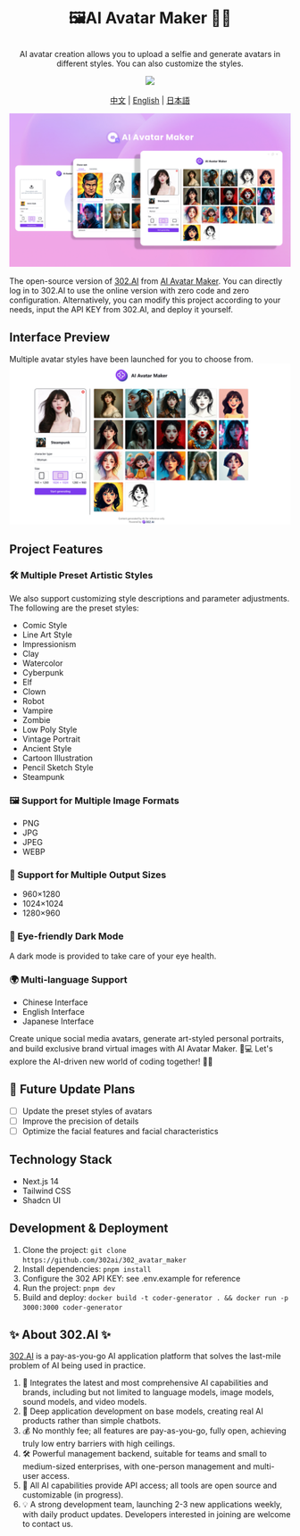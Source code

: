 # <p align="center">🖼️AI Avatar Maker 🚀✨</p>

<p align="center">AI avatar creation allows you to upload a selfie and generate avatars in different styles. You can also customize the styles.</p>

<p align="center"><a href="https://302.ai/en/tools/headshot/" target="blank"><img src="https://file.302ai.cn/gpt/imgs/github/302_badge.png" /></a></p >

<p align="center"><a href="README_zh.md">中文</a> | <a href="README.md">English</a> | <a href="README_ja.md">日本語</a></p>

![Interface Preview](docs/AI头像制作en.png)

The open-source version of [302.AI](https://302.ai) from [AI Avatar Maker](https://302.ai/tools/headshot/). 
You can directly log in to 302.AI to use the online version with zero code and zero configuration. 
Alternatively, you can modify this project according to your needs, input the API KEY from 302.AI, and deploy it yourself.

## Interface Preview
Multiple avatar styles have been launched for you to choose from.
![Interface Preview](docs/头像2.png)

## Project Features
### 🛠️ Multiple Preset Artistic Styles
We also support customizing style descriptions and parameter adjustments. The following are the preset styles:
- Comic Style
- Line Art Style
- Impressionism
- Clay
- Watercolor
- Cyberpunk
- Elf
- Clown
- Robot
- Vampire
- Zombie
- Low Poly Style
- Vintage Portrait
- Ancient Style
- Cartoon Illustration
- Pencil Sketch Style
- Steampunk
### 🖼️ Support for Multiple Image Formats
- PNG
- JPG
- JPEG
- WEBP
### 📐 Support for Multiple Output Sizes
- 960×1280
- 1024×1024
- 1280×960
### 🌙 Eye-friendly Dark Mode
A dark mode is provided to take care of your eye health.
### 🌍 Multi-language Support
- Chinese Interface
- English Interface
- Japanese Interface

Create unique social media avatars, generate art-styled personal portraits, and build exclusive brand virtual images with AI Avatar Maker. 🎉💻 Let's explore the AI-driven new world of coding together! 🌟🚀

## 🚩 Future Update Plans 
- [ ] Update the preset styles of avatars
- [ ] Improve the precision of details
- [ ] Optimize the facial features and facial characteristics
  
## Technology Stack
- Next.js 14
- Tailwind CSS
- Shadcn UI

## Development & Deployment
1. Clone the project: `git clone https://github.com/302ai/302_avatar_maker`
2. Install dependencies: `pnpm install`
3. Configure the 302 API KEY: see .env.example for reference
4. Run the project: `pnpm dev`
5. Build and deploy: `docker build -t coder-generator . && docker run -p 3000:3000 coder-generator`


## ✨ About 302.AI ✨
[302.AI](https://302.ai) is a pay-as-you-go AI application platform that solves the last-mile problem of AI being used in practice.
1. 🧠 Integrates the latest and most comprehensive AI capabilities and brands, including but not limited to language models, image models, sound models, and video models.
2. 🚀 Deep application development on base models, creating real AI products rather than simple chatbots.
3. 💰 No monthly fee; all features are pay-as-you-go, fully open, achieving truly low entry barriers with high ceilings.
4. 🛠 Powerful management backend, suitable for teams and small to medium-sized enterprises, with one-person management and multi-user access.
5. 🔗 All AI capabilities provide API access; all tools are open source and customizable (in progress).
6. 💡 A strong development team, launching 2-3 new applications weekly, with daily product updates. Developers interested in joining are welcome to contact us.
